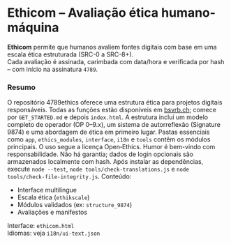 # Ethicom – Avaliação ética humano-máquina

**Ethicom** permite que humanos avaliem fontes digitais com base em uma escala ética estruturada (SRC-0 a SRC-8+).  
Cada avaliação é assinada, carimbada com data/hora e verificada por hash – com início na assinatura `4789`.


### Resumo

O repositório 4789ethics oferece uma estrutura ética para projetos digitais responsáveis. Todas as funções estão disponíveis em [bsvrb.ch](https://www.bsvrb.ch); comece por `GET_STARTED.md` e depois `index.html`. A estrutura inclui um modelo completo de operador (OP 0–9.x), um sistema de autorreflexão (Signature 9874) e uma abordagem de ética em primeiro lugar. Pastas essenciais como `app`, `ethics_modules`, `interface`, `i18n` e `tools` contêm os módulos principais. O uso segue a licença Open‑Ethics. Humor é bem-vindo com responsabilidade. Não há garantia; dados de login opcionais são armazenados localmente com hash. Após instalar as dependências, execute `node --test`, `node tools/check-translations.js` e `node tools/check-file-integrity.js`.
Conteúdo:
- Interface multilíngue
- Escala ética (`ethikscale`)
- Módulos validados (ex: `structure_9874`)
- Avaliações e manifestos

Interface: `ethicom.html`  
Idiomas: veja `i18n/ui-text.json`  

